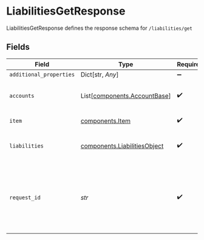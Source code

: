 # LiabilitiesGetResponse

LiabilitiesGetResponse defines the response schema for `/liabilities/get`


## Fields

| Field                                                                                                                                       | Type                                                                                                                                        | Required                                                                                                                                    | Description                                                                                                                                 |
| ------------------------------------------------------------------------------------------------------------------------------------------- | ------------------------------------------------------------------------------------------------------------------------------------------- | ------------------------------------------------------------------------------------------------------------------------------------------- | ------------------------------------------------------------------------------------------------------------------------------------------- |
| `additional_properties`                                                                                                                     | Dict[str, *Any*]                                                                                                                            | :heavy_minus_sign:                                                                                                                          | N/A                                                                                                                                         |
| `accounts`                                                                                                                                  | List[[components.AccountBase](../../models/components/accountbase.md)]                                                                      | :heavy_check_mark:                                                                                                                          | An array of accounts associated with the Item                                                                                               |
| `item`                                                                                                                                      | [components.Item](../../models/components/item.md)                                                                                          | :heavy_check_mark:                                                                                                                          | Metadata about the Item.                                                                                                                    |
| `liabilities`                                                                                                                               | [components.LiabilitiesObject](../../models/components/liabilitiesobject.md)                                                                | :heavy_check_mark:                                                                                                                          | An object containing liability accounts                                                                                                     |
| `request_id`                                                                                                                                | *str*                                                                                                                                       | :heavy_check_mark:                                                                                                                          | A unique identifier for the request, which can be used for troubleshooting. This identifier, like all Plaid identifiers, is case sensitive. |